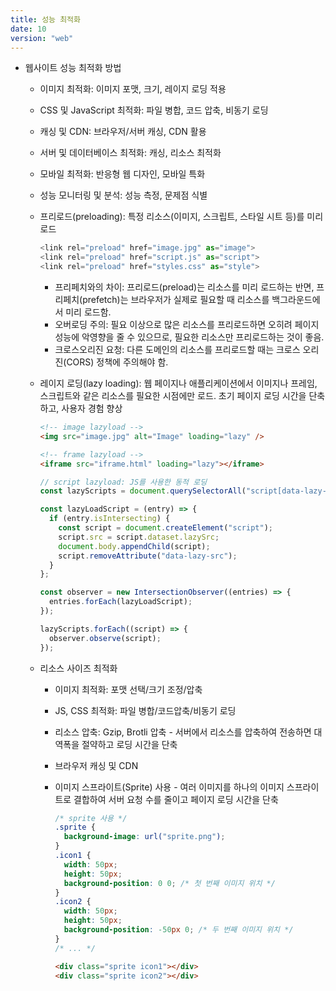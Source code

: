 ```yaml
---
title: 성능 최적화
date: 10
version: "web"
---
```


- 웹사이트 성능 최적화 방법

  - 이미지 최적화: 이미지 포맷, 크기, 레이지 로딩 적용
  - CSS 및 JavaScript 최적화: 파일 병합, 코드 압축, 비동기 로딩
  - 캐싱 및 CDN: 브라우저/서버 캐싱, CDN 활용
  - 서버 및 데이터베이스 최적화: 캐싱, 리소스 최적화
  - 모바일 최적화: 반응형 웹 디자인, 모바일 특화
  - 성능 모니터링 및 분석: 성능 측정, 문제점 식별

  - 프리로드(preloading): 특정 리소스(이미지, 스크립트, 스타일 시트 등)를 미리 로드

    ```javascript
    <link rel="preload" href="image.jpg" as="image">
    <link rel="preload" href="script.js" as="script">
    <link rel="preload" href="styles.css" as="style">
    ```

    - 프리페치와의 차이: 프리로드(preload)는 리소스를 미리 로드하는 반면, 프리페치(prefetch)는 브라우저가 실제로 필요할 때 리소스를 백그라운드에서 미리 로드함.
    - 오버로딩 주의: 필요 이상으로 많은 리소스를 프리로드하면 오히려 페이지 성능에 악영향을 줄 수 있으므로, 필요한 리소스만 프리로드하는 것이 좋음.
    - 크로스오리진 요청: 다른 도메인의 리소스를 프리로드할 때는 크로스 오리진(CORS) 정책에 주의해야 함.

  - 레이지 로딩(lazy loading): 웹 페이지나 애플리케이션에서 이미지나 프레임, 스크립트와 같은 리소스를 필요한 시점에만 로드. 초기 페이지 로딩 시간을 단축하고, 사용자 경험 향상

    ```html
    <!-- image lazyload -->
    <img src="image.jpg" alt="Image" loading="lazy" />

    <!-- frame lazyload -->
    <iframe src="iframe.html" loading="lazy"></iframe>
    ```

    ```javascript
    // script lazyload: JS를 사용한 동적 로딩
    const lazyScripts = document.querySelectorAll("script[data-lazy-src]");

    const lazyLoadScript = (entry) => {
      if (entry.isIntersecting) {
        const script = document.createElement("script");
        script.src = script.dataset.lazySrc;
        document.body.appendChild(script);
        script.removeAttribute("data-lazy-src");
      }
    };

    const observer = new IntersectionObserver((entries) => {
      entries.forEach(lazyLoadScript);
    });

    lazyScripts.forEach((script) => {
      observer.observe(script);
    });
    ```

  - 리소스 사이즈 최적화

    - 이미지 최적화: 포맷 선택/크기 조정/압축
    - JS, CSS 최적화: 파일 병합/코드압축/비동기 로딩
    - 리소스 압축: Gzip, Brotli 압축 - 서버에서 리소스를 압축하여 전송하면 대역폭을 절약하고 로딩 시간을 단축
    - 브라우저 캐싱 및 CDN
    - 이미지 스프라이트(Sprite) 사용 - 여러 이미지를 하나의 이미지 스프라이트로 결합하여 서버 요청 수를 줄이고 페이지 로딩 시간을 단축

      ```css
      /* sprite 사용 */
      .sprite {
        background-image: url("sprite.png");
      }
      .icon1 {
        width: 50px;
        height: 50px;
        background-position: 0 0; /* 첫 번째 이미지 위치 */
      }
      .icon2 {
        width: 50px;
        height: 50px;
        background-position: -50px 0; /* 두 번째 이미지 위치 */
      }
      /* ... */
      ```

      ```html
      <div class="sprite icon1"></div>
      <div class="sprite icon2"></div>
      ```
